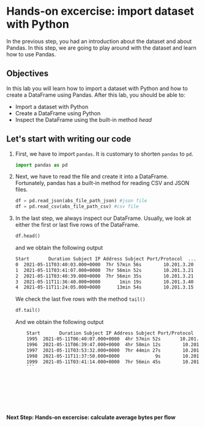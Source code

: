 # Hands-on excercise: import dataset with Python
In the previous step, you had an introduction about the dataset and about Pandas. In this step, we are going to play around with the dataset and learn how to use Pandas.

## Objectives

In this lab you will learn how to import a dataset with Python and how to create a DataFrame using Pandas. After this lab, you should be able to:

* Import a dataset with Python
* Create a DataFrame using Python
* Inspect the DataFrame using the built-in method _head_


## Let's start with writing our code

1. First, we have to import `pandas`. It is customary to shorten `pandas` to `pd`.
      ```python
      import pandas as pd
      ```
2. Next, we have to read the file and create it into a DataFrame. Fortunately, pandas has a built-in method for reading CSV and JSON files. 

      ```python
      df = pd.read_json(abs_file_path_json) #json file
      df = pd.read_csv(abs_file_path_csv) #csv file
      ```

3. In the last step, we always inspect our DataFrame. Usually, we look at either the first or last five rows of the DataFrame. 
    ```python
    df.head()
    ```
    and we obtain the following output
    ```bash
    Start       Duration Subject IP Address Subject Port/Protocol  ... Peer Port/Protocol                                   Peer Host Groups Peer Bytes Actions
    0  2021-05-11T03:40:03.000+0000  7hr 57min 56s        10.201.3.20             50928/TCP  ...          22609/TCP                               Web Servers, Atlanta   424.39 M        
    1  2021-05-11T03:41:07.000+0000  7hr 56min 52s        10.201.3.21             50971/TCP  ...            443/TCP  Web Servers, Atlanta, Protected Assets, Casabl...    34.81 M        
    2  2021-05-11T03:40:39.000+0000  7hr 56min 35s        10.201.3.21             64848/TCP  ...            443/TCP  Web Servers, Atlanta, Protected Assets, Casabl...    24.69 M        
    3  2021-05-11T11:36:40.000+0000       1min 19s        10.201.3.40             52793/TCP  ...             80/TCP                                      United States    12.08 M        
    4  2021-05-11T11:24:05.000+0000      13min 54s        10.201.3.15             55033/TCP  ...            443/TCP                                      United States      8.3 M    
    ```

    We check the last five rows with the method `tail()`

    ```python
    df.tail()
    ```

    And we obtain the following output 

    ```bash
        Start       Duration Subject IP Address Subject Port/Protocol  ... Peer Port/Protocol                                   Peer Host Groups Peer Bytes Actions
        1995  2021-05-11T06:40:07.000+0000  4hr 57min 52s       10.201.3.115             53884/UDP  ...           1947/UDP  Web Servers, End User Devices, Desktops, Atlan...        320        
        1996  2021-05-11T06:39:47.000+0000  4hr 58min 12s        10.201.3.21             64965/UDP  ...           1947/UDP  Web Servers, End User Devices, Desktops, Atlan...        320        
        1997  2021-05-11T03:53:32.000+0000  7hr 44min 27s        10.201.3.21             64965/UDP  ...           1947/UDP  End User Devices, Desktops, Atlanta, Sales and...        320        
        1998  2021-05-11T11:37:50.000+0000             9s        10.201.0.15               137/UDP  ...            137/UDP  Web Servers, End User Devices, Desktops, Atlan...         --        
        1999  2021-05-11T03:41:14.000+0000  7hr 56min 45s        10.201.3.40             50928/UDP  ...           1947/UDP  Web Servers, End User Devices, Desktops, Atlan...        320 
        ```




  

  

**Next Step: Hands-on excercise: calculate average bytes per flow**